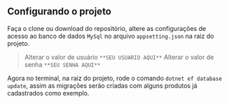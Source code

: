 
## Configurando o projeto

Faça o clone ou download do repositório, altere as configurações de acesso ao banco de dados `MySql` no arquivo `appsetting.json` na raiz do projeto.
> Alterar o valor de usuário `**SEU USUARIO AQUI**`
> Alterar o valor de senha `**SEU SENHA AQUI**`

Agora no terminal, na raiz do projeto, rode o comando `dotnet ef database update`, assim as migrações serão criadas com alguns produtos já cadastrados como exemplo.
